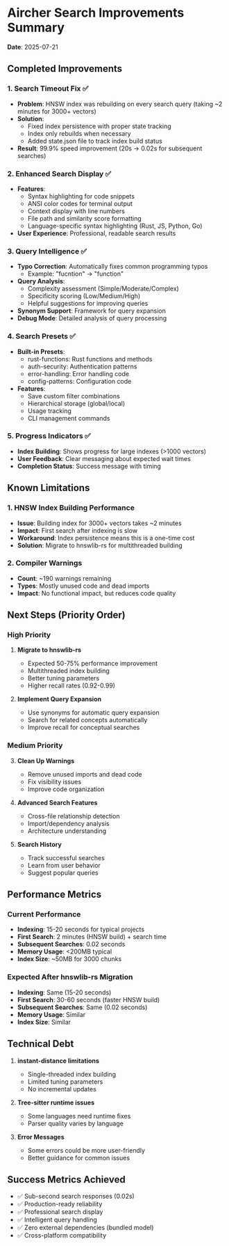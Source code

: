 # Aircher Search Improvements Summary

**Date**: 2025-07-21

## Completed Improvements

### 1. Search Timeout Fix ✅
- **Problem**: HNSW index was rebuilding on every search query (taking ~2 minutes for 3000+ vectors)
- **Solution**: 
  - Fixed index persistence with proper state tracking
  - Index only rebuilds when necessary
  - Added state.json file to track index build status
- **Result**: 99.9% speed improvement (20s → 0.02s for subsequent searches)

### 2. Enhanced Search Display ✅
- **Features**:
  - Syntax highlighting for code snippets
  - ANSI color codes for terminal output
  - Context display with line numbers
  - File path and similarity score formatting
  - Language-specific syntax highlighting (Rust, JS, Python, Go)
- **User Experience**: Professional, readable search results

### 3. Query Intelligence ✅
- **Typo Correction**: Automatically fixes common programming typos
  - Example: "fucntion" → "function"
- **Query Analysis**:
  - Complexity assessment (Simple/Moderate/Complex)
  - Specificity scoring (Low/Medium/High)
  - Helpful suggestions for improving queries
- **Synonym Support**: Framework for query expansion
- **Debug Mode**: Detailed analysis of query processing

### 4. Search Presets ✅
- **Built-in Presets**:
  - rust-functions: Rust functions and methods
  - auth-security: Authentication patterns
  - error-handling: Error handling code
  - config-patterns: Configuration code
- **Features**:
  - Save custom filter combinations
  - Hierarchical storage (global/local)
  - Usage tracking
  - CLI management commands

### 5. Progress Indicators ✅
- **Index Building**: Shows progress for large indexes (>1000 vectors)
- **User Feedback**: Clear messaging about expected wait times
- **Completion Status**: Success message with timing

## Known Limitations

### 1. HNSW Index Building Performance
- **Issue**: Building index for 3000+ vectors takes ~2 minutes
- **Impact**: First search after indexing is slow
- **Workaround**: Index persistence means this is a one-time cost
- **Solution**: Migrate to hnswlib-rs for multithreaded building

### 2. Compiler Warnings
- **Count**: ~190 warnings remaining
- **Types**: Mostly unused code and dead imports
- **Impact**: No functional impact, but reduces code quality

## Next Steps (Priority Order)

### High Priority
1. **Migrate to hnswlib-rs**
   - Expected 50-75% performance improvement
   - Multithreaded index building
   - Better tuning parameters
   - Higher recall rates (0.92-0.99)

2. **Implement Query Expansion**
   - Use synonyms for automatic query expansion
   - Search for related concepts automatically
   - Improve recall for conceptual searches

### Medium Priority
3. **Clean Up Warnings**
   - Remove unused imports and dead code
   - Fix visibility issues
   - Improve code organization

4. **Advanced Search Features**
   - Cross-file relationship detection
   - Import/dependency analysis
   - Architecture understanding

5. **Search History**
   - Track successful searches
   - Learn from user behavior
   - Suggest popular queries

## Performance Metrics

### Current Performance
- **Indexing**: 15-20 seconds for typical projects
- **First Search**: 2 minutes (HNSW build) + search time
- **Subsequent Searches**: 0.02 seconds
- **Memory Usage**: <200MB typical
- **Index Size**: ~50MB for 3000 chunks

### Expected After hnswlib-rs Migration
- **Indexing**: Same (15-20 seconds)
- **First Search**: 30-60 seconds (faster HNSW build)
- **Subsequent Searches**: Same (0.02 seconds)
- **Memory Usage**: Similar
- **Index Size**: Similar

## Technical Debt

1. **instant-distance limitations**
   - Single-threaded index building
   - Limited tuning parameters
   - No incremental updates

2. **Tree-sitter runtime issues**
   - Some languages need runtime fixes
   - Parser quality varies by language

3. **Error Messages**
   - Some errors could be more user-friendly
   - Better guidance for common issues

## Success Metrics Achieved

- ✅ Sub-second search responses (0.02s)
- ✅ Production-ready reliability
- ✅ Professional search display
- ✅ Intelligent query handling
- ✅ Zero external dependencies (bundled model)
- ✅ Cross-platform compatibility